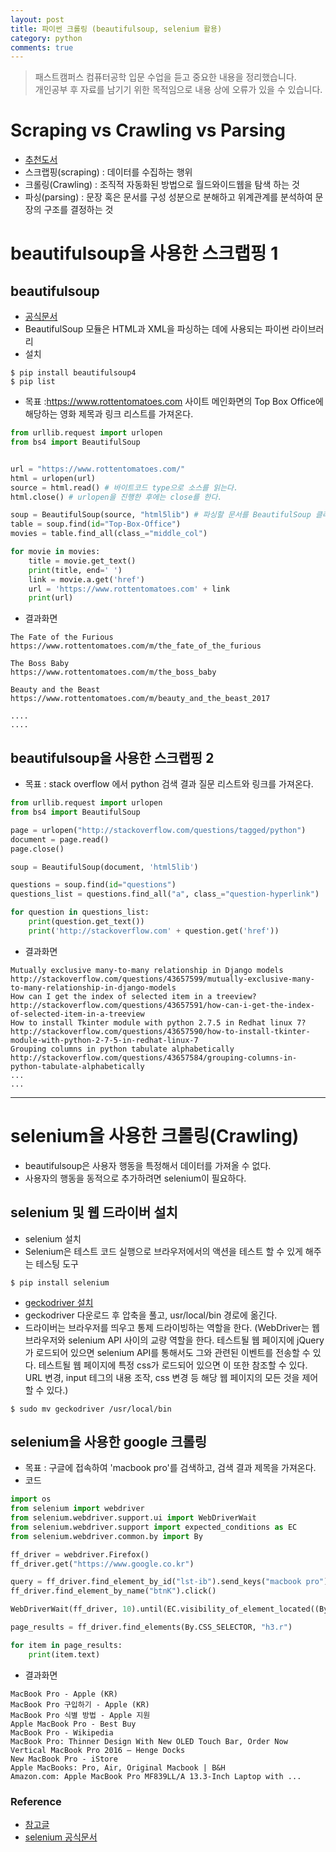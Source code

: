 ```yaml
---
layout: post
title: 파이썬 크롤링 (beautifulsoup, selenium 활용)
category: python
comments: true
---
```

> 패스트캠퍼스 컴퓨터공학 입문 수업을 듣고 중요한 내용을 정리했습니다.     
개인공부 후 자료를 남기기 위한 목적임으로 내용 상에 오류가 있을 수 있습니다.          

# Scraping vs Crawling vs Parsing
- [추천도서](http://www.hanbit.co.kr/store/books/look.php?p_code=B7159663510)
- 스크랩핑(scraping) : 데이터를 수집하는 행위
- 크롤링(Crawling) : 조직적 자동화된 방법으로 월드와이드웹을 탐색 하는 것
- 파싱(parsing) : 문장 혹은 문서를 구성 성분으로 분해하고 위계관계를 분석하여 문장의 구조를 결정하는 것



# beautifulsoup을 사용한 스크랩핑 1

## beautifulsoup
- [공식문서](https://www.crummy.com/software/BeautifulSoup/bs4/doc/)
- BeautifulSoup 모듈은 HTML과 XML을 파싱하는 데에 사용되는 파이썬 라이브러리
- 설치

```shell
$ pip install beautifulsoup4
$ pip list
```

- 목표 :https://www.rottentomatoes.com 사이트 메인화면의 Top Box Office에 해당하는 영화 제목과 링크 리스트를 가져온다.


```python
from urllib.request import urlopen
from bs4 import BeautifulSoup


url = "https://www.rottentomatoes.com/"
html = urlopen(url)
source = html.read() # 바이트코드 type으로 소스를 읽는다.
html.close() # urlopen을 진행한 후에는 close를 한다.

soup = BeautifulSoup(source, "html5lib") # 파싱할 문서를 BeautifulSoup 클래스의 생성자에 넘겨주어 문서 개체를 생성, 관습적으로 soup 이라 부름
table = soup.find(id="Top-Box-Office")
movies = table.find_all(class_="middle_col")

for movie in movies:
    title = movie.get_text()
    print(title, end=' ')
    link = movie.a.get('href')
    url = 'https://www.rottentomatoes.com' + link
    print(url)
```

- 결과화면

```shell
The Fate of the Furious
https://www.rottentomatoes.com/m/the_fate_of_the_furious

The Boss Baby
https://www.rottentomatoes.com/m/the_boss_baby

Beauty and the Beast
https://www.rottentomatoes.com/m/beauty_and_the_beast_2017

....
....
```

## beautifulsoup을 사용한 스크랩핑 2
- 목표 : stack overflow 에서 python 검색 결과 질문 리스트와 링크를 가져온다.

```python
from urllib.request import urlopen
from bs4 import BeautifulSoup

page = urlopen("http://stackoverflow.com/questions/tagged/python")
document = page.read()
page.close()

soup = BeautifulSoup(document, 'html5lib')

questions = soup.find(id="questions")
questions_list = questions.find_all("a", class_="question-hyperlink")

for question in questions_list:
    print(question.get_text())
    print('http://stackoverflow.com' + question.get('href'))
```

- 결과화면

```shell
Mutually exclusive many-to-many relationship in Django models
http://stackoverflow.com/questions/43657599/mutually-exclusive-many-to-many-relationship-in-django-models
How can I get the index of selected item in a treeview?
http://stackoverflow.com/questions/43657591/how-can-i-get-the-index-of-selected-item-in-a-treeview
How to install Tkinter module with python 2.7.5 in Redhat linux 7?
http://stackoverflow.com/questions/43657590/how-to-install-tkinter-module-with-python-2-7-5-in-redhat-linux-7
Grouping columns in python tabulate alphabetically
http://stackoverflow.com/questions/43657584/grouping-columns-in-python-tabulate-alphabetically
...
...
```

---

# selenium을 사용한 크롤링(Crawling)
- beautifulsoup은 사용자 행동을 특정해서 데이터를 가져올 수 없다.
- 사용자의 행동을 동적으로 추가하려면 selenium이 필요하다.

## selenium 및 웹 드라이버 설치
- selenium 설치
- Selenium은 테스트 코드 실행으로 브라우저에서의 액션을 테스트 할 수 있게 해주는 테스팅 도구

```shell
$ pip install selenium
```
- [geckodriver 설치](https://github.com/mozilla/geckodriver/releases)
- geckodriver 다운로드 후 압축을 풀고, usr/local/bin 경로에 옮긴다.
- 드라이버는 브라우저를 띄우고 통제 드라이빙하는 역할을 한다.
(WebDriver는 웹 브라우저와 selenium API 사이의 교량 역할을 한다. 테스트될 웹 페이지에 jQuery가 로드되어 있으면 selenium API를 통해서도 그와 관련된 이벤트를 전송할 수 있다. 테스트될 웹 페이지에 특정 css가 로드되어 있으면 이 또한 참조할 수 있다. URL 변경, input 테그의 내용 조작, css 변경 등 해당 웹 페이지의 모든 것을 제어할 수 있다.)

```shell
$ sudo mv geckodriver /usr/local/bin
```

## selenium을 사용한 google 크롤링
- 목표 : 구글에 접속하여 'macbook pro'를 검색하고, 검색 결과 제목을 가져온다.
- 코드

```python
import os
from selenium import webdriver
from selenium.webdriver.support.ui import WebDriverWait
from selenium.webdriver.support import expected_conditions as EC
from selenium.webdriver.common.by import By

ff_driver = webdriver.Firefox()
ff_driver.get("https://www.google.co.kr")

query = ff_driver.find_element_by_id("lst-ib").send_keys("macbook pro")
ff_driver.find_element_by_name("btnK").click()

WebDriverWait(ff_driver, 10).until(EC.visibility_of_element_located((By.CSS_SELECTOR, "h3.r")))

page_results = ff_driver.find_elements(By.CSS_SELECTOR, "h3.r")

for item in page_results:
    print(item.text)
```

- 결과화면

```shell
MacBook Pro - Apple (KR)
MacBook Pro 구입하기 - Apple (KR)
MacBook Pro 식별 방법 - Apple 지원
Apple MacBook Pro - Best Buy
MacBook Pro - Wikipedia
MacBook Pro: Thinner Design With New OLED Touch Bar, Order Now
Vertical MacBook Pro 2016 – Henge Docks
New MacBook Pro - iStore
Apple MacBooks: Pro, Air, Original Macbook | B&H
Amazon.com: Apple MacBook Pro MF839LL/A 13.3-Inch Laptop with ...
```

### Reference
- [참고글](http://yumere.tistory.com/75)
- [selenium 공식문서](http://www.seleniumhq.org/docs/03_webdriver.jsp)
